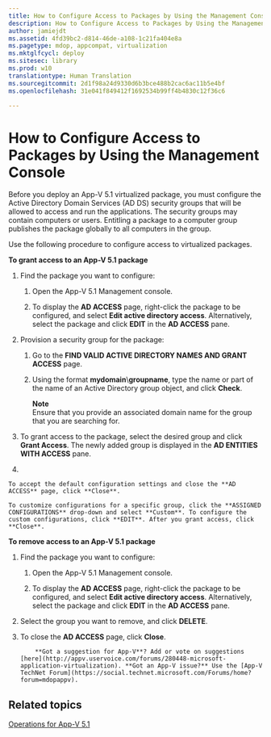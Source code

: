 ```yaml
---
title: How to Configure Access to Packages by Using the Management Console
description: How to Configure Access to Packages by Using the Management Console
author: jamiejdt
ms.assetid: 4fd39bc2-d814-46de-a108-1c21fa404e8a
ms.pagetype: mdop, appcompat, virtualization
ms.mktglfcycl: deploy
ms.sitesec: library
ms.prod: w10
translationtype: Human Translation
ms.sourcegitcommit: 2d1f98a24d9330d6b3bce488b2cac6ac11b5e4bf
ms.openlocfilehash: 31e041f849412f1692534b99ff4b4830c12f36c6

---
```



# How to Configure Access to Packages by Using the Management Console


Before you deploy an App-V 5.1 virtualized package, you must configure the Active Directory Domain Services (AD DS) security groups that will be allowed to access and run the applications. The security groups may contain computers or users. Entitling a package to a computer group publishes the package globally to all computers in the group.

Use the following procedure to configure access to virtualized packages.

**To grant access to an App-V 5.1 package**

1.  Find the package you want to configure:

    1.  Open the App-V 5.1 Management console.

    2.  To display the **AD ACCESS** page, right-click the package to be configured, and select **Edit active directory access**. Alternatively, select the package and click **EDIT** in the **AD ACCESS** pane.

2.  Provision a security group for the package:

    1.  Go to the **FIND VALID ACTIVE DIRECTORY NAMES AND GRANT ACCESS** page.

    2.  Using the format **mydomain**\\**groupname**, type the name or part of the name of an Active Directory group object, and click **Check**.

        **Note**  
        Ensure that you provide an associated domain name for the group that you are searching for.

         

3.  To grant access to the package, select the desired group and click **Grant Access**. The newly added group is displayed in the **AD ENTITIES WITH ACCESS** pane.

4.  

    To accept the default configuration settings and close the **AD ACCESS** page, click **Close**.

    To customize configurations for a specific group, click the **ASSIGNED CONFIGURATIONS** drop-down and select **Custom**. To configure the custom configurations, click **EDIT**. After you grant access, click **Close**.

**To remove access to an App-V 5.1 package**

1.  Find the package you want to configure:

    1.  Open the App-V 5.1 Management console.

    2.  To display the **AD ACCESS** page, right-click the package to be configured, and select **Edit active directory access**. Alternatively, select the package and click **EDIT** in the **AD ACCESS** pane.

2.  Select the group you want to remove, and click **DELETE**.

3.  To close the **AD ACCESS** page, click **Close**.

    
            **Got a suggestion for App-V**? Add or vote on suggestions [here](http://appv.uservoice.com/forums/280448-microsoft-application-virtualization). **Got an App-V issue?** Use the [App-V TechNet Forum](https://social.technet.microsoft.com/Forums/home?forum=mdopappv).

## Related topics


[Operations for App-V 5.1](operations-for-app-v-51.md)

 

 








<!--HONumber=Jun16_HO4-->


